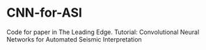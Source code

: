 # CNN-for-ASI
Code for paper in The Leading Edge. Tutorial: Convolutional Neural Networks for Automated Seismic Interpretation
